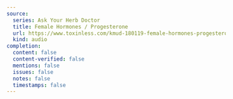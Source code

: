 ```yaml
---
source:
  series: Ask Your Herb Doctor
  title: Female Hormones / Progesterone
  url: https://www.toxinless.com/kmud-180119-female-hormones-progesterone.mp3
  kind: audio
completion:
  content: false
  content-verified: false
  mentions: false
  issues: false
  notes: false
  timestamps: false
---
```

